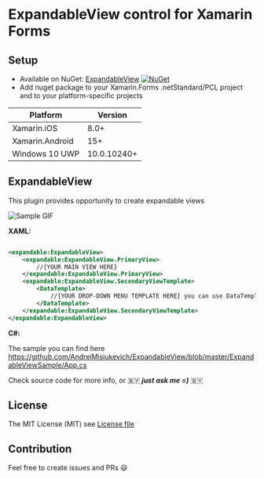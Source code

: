 # ExpandableView control for Xamarin Forms

## Setup
* Available on NuGet: [ExpandableView](http://www.nuget.org/packages/ExpandableView) [![NuGet](https://img.shields.io/nuget/v/ExpandableView.svg?label=NuGet)](https://www.nuget.org/packages/ExpandableView)
* Add nuget package to your Xamarin.Forms .netStandard/PCL project and to your platform-specific projects

|Platform|Version|
| ------------------- | ------------------- |
|Xamarin.iOS|8.0+|
|Xamarin.Android|15+|
|Windows 10 UWP|10.0.10240+|

## ExpandableView
This plugin provides opportunity to create expandable views

![Sample GIF](https://media.giphy.com/media/39hpHTXx2KF2s6faYg/giphy.gif)

**XAML:**
```xml

<expandable:ExpandableView>
    <expandable:ExpandableView.PrimaryView>
        //{YOUR MAIN VIEW HERE}
    </expandable:ExpandableView.PrimaryView>
    <expandable:ExpandableView.SecondaryViewTemplate>
        <DataTemplate>
            //{YOUR DROP-DOWN MENU TEMPLATE HERE} you can use DataTemplateSelector too
        </DataTemplate>
    </expandable:ExpandableView.SecondaryViewTemplate>
</expandable:ExpandableView>
```

**C#:**

The sample you can find here https://github.com/AndreiMisiukevich/ExpandableView/blob/master/ExpandableViewSample/App.cs

Check source code for more info, or 🇧🇾 ***just ask me =)*** 🇧🇾

## License
The MIT License (MIT) see [License file](LICENSE)

## Contribution
Feel free to create issues and PRs 😃

